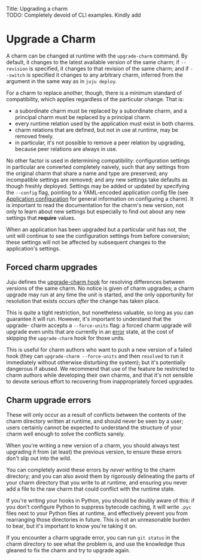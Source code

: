 Title: Upgrading a charm  
TODO:  Completely devoid of CLI examples. Kindly add

# Upgrade a Charm

A charm can be changed at runtime with the `upgrade-charm` command. By default,
it changes to the latest available version of the same charm; if `--revision`
is specified, it changes to that revision of the same charm; and if `--switch`
is specified it changes to any arbitrary charm, inferred from the argument in
the same way as in `juju deploy`.

For a charm to replace another, though, there is a minimum standard of
compatibility, which applies regardless of the particular change. That is:

  - a subordinate charm must be replaced by a subordinate charm, and a principal
    charm must be replaced by a principal charm.
  - every runtime relation used by the application must exist in both charms.
  - charm relations that are defined, but not in use at runtime, may be removed
    freely.
  - in particular, it's not possible to remove a peer relation by upgrading,
    because peer relations are always in use.

No other factor is used in determining compatibility: configuration settings in
particular are converted completely naively, such that any settings from the
original charm that share a name and type are preserved; any incompatible
settings are removed; and any new settings take defaults as though freshly
deployed. Settings may be added or updated by specifying the `--config` flag,
pointing to a YAML-encoded application config file (see
[Application configuration][charms-config] for general information on
configuring a charm). It is important to read the documentation for the charm's
new version, not only to learn about new settings but especially to find out
about any new settings that **require** values.

When an application has been upgraded but a particular unit has not, the unit
will continue to see the configuration settings from before conversion; these
settings will not be affected by subsequent changes to the application's
settings.

## Forced charm upgrades

Juju defines the [upgrade-charm hook](reference-charm-hooks.html#upgrade-charm)
for resolving differences between versions of the same charm. No notice is given
of charm upgrades; a charm upgrade may run at any time the unit is started, and
the only opportunity for resolution that exists occurs *after* the change has
taken place.

This is quite a tight restriction, but nonetheless valuable, so long as you can
guarantee it will run. However, it's important to understand that the upgrade-
charm accepts a `--force-units` flag: a forced charm upgrade will upgrade even
units that are currently in an [error](./authors-hook-errors.html) state, at
the cost of skipping the `upgrade-charm` hook for those units.

This is useful for charm authors who want to push a new version of a failed
hook (they can `upgrade-charm --force-units` and then `resolved` to run it
immediately without otherwise disturbing the system); but it's potentially
dangerous if abused. We recommend that use of the feature be restricted to charm
authors while developing their own charms, and that it's not sensible to devote
serious effort to recovering from inappropriately forced upgrades.

## Charm upgrade errors

These will only occur as a result of conflicts between the contents of the charm
directory written at runtime, and should never be seen by a user; users
certainly cannot be expected to understand the structure of your charm well
enough to solve the conflicts sanely.

When you're writing a new version of a charm, you should always test upgrading
it from (at least) the previous version, to ensure these errors don't slip out
into the wild.

You can completely avoid these errors by _never_ writing to the charm directory;
and you can also avoid them by rigorously delineating the parts of your charm
directory that you write to at runtime, and ensuring you never add a file to the
raw charm that could conflict with the runtime state.

If you're writing your hooks in Python, you should be doubly aware of this: if
you don't configure Python to suppress bytecode caching, it will write `.pyc`
files next to your Python files at runtime, and effectively prevent you from
rearranging those directories in future. This is not an unreasonable burden to
bear, but it's important to know you're taking it on.

If you encounter a charm upgrade error, you can run `git status` in the charm
directory to see what the problem is, and use the knowledge thus gleaned to fix
the charm and try to upgrade again.


<!-- LINKS -->

[charms-config]: ./charms-config.html
